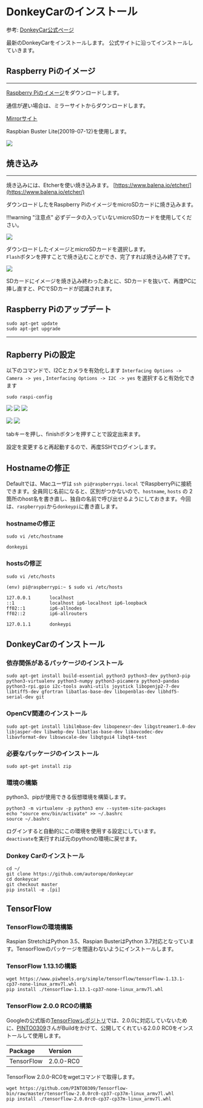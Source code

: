 # DonkeyCarのインストール

参考: [DonkeyCar公式ページ](https://docs.donkeycar.com/guide/install_software/)

最新のDonkeyCarをインストールします。
公式サイトに沿ってインストールしていきます。

## Raspberry Piのイメージ

<hr>

[Raspberry Piのイメージ](https://www.raspberrypi.org/downloads)をダウンロードします。  

通信が遅い場合は、ミラーサイトからダウンロードします。

[Mirrorサイト](http://ftp.jaist.ac.jp/pub/raspberrypi/raspbian_lite/images/raspbian_lite-2019-07-12/)

Raspbian Buster Lite(20019-07-12)を使用します。

![](./img/et002.png)


## 焼き込み

<hr>

焼き込みには、Etcherを使い焼き込みます。
[https://www.balena.io/etcher/](https://www.balena.io/etcher/)

ダウンロードしたをRaspberry PiのイメージをmicroSDカードに焼き込みます。

!!!warning "注意点"
	必ずデータの入っていないmicroSDカードを使用してください。  


![](./img/et001.png)

ダウンロードしたイメージとmicroSDカードを選択します。  
`Flash`ボタンを押すことで焼き込むことができ、完了すれば焼き込み終了です。

![](./img/et003.png)

SDカードにイメージを焼き込み終わったあとに、SDカードを抜いて、再度PCに挿し直すと、PCでSDカードが認識されます。

## Raspberry Piのアップデート
```
sudo apt-get update
sudo apt-get upgrade
```
<hr>

## Rapberry Piの設定
以下のコマンドで、I2Cとカメラを有効化します
`Interfacing Options -> Camera -> yes` , `Interfacing Options -> I2C -> yes` を選択すると有効化できます
```
sudo raspi-config
```

![](./img/raspi-conf001.png)
![](./img/raspi-conf002.png)
![](./img/raspi-cnof004.png)


![](./img/raspi-i2c001.png)
![](./img/raspi-i2c002.png)

tabキーを押し、finishボタンを押すことで設定出来ます。

設定を変更すると再起動するので、再度SSHでログインします。

## Hostnameの修正

Defaultでは、Macユーザは `ssh pi@raspberrypi.local` でRaspberryPiに接続できます。全員同じ名前になると、区別がつかないので、`hostname`, `hosts` の 2箇所のhost名を書き直し、独自の名前で呼び出せるようにしておきます。今回は、`raspberrypi`から`donkeypi`に書き直します。

### hostnameの修正

```
sudo vi /etc/hostname
```

```
donkeypi
```

### hostsの修正

```
sudo vi /etc/hosts
```

```
(env) pi@raspberrypi:~ $ sudo vi /etc/hosts

127.0.0.1       localhost
::1             localhost ip6-localhost ip6-loopback
ff02::1         ip6-allnodes
ff02::2         ip6-allrouters

127.0.1.1       donkeypi
```

## DonkeyCarのインストール

### 依存関係があるパッケージのインストール

```
sudo apt-get install build-essential python3 python3-dev python3-pip python3-virtualenv python3-numpy python3-picamera python3-pandas python3-rpi.gpio i2c-tools avahi-utils joystick libopenjp2-7-dev libtiff5-dev gfortran libatlas-base-dev libopenblas-dev libhdf5-serial-dev git
```

### OpenCV関連のインストール

```
sudo apt-get install libilmbase-dev libopenexr-dev libgstreamer1.0-dev libjasper-dev libwebp-dev libatlas-base-dev libavcodec-dev libavformat-dev libswscale-dev libqtgui4 libqt4-test
```

### 必要なパッケージのインストール

```
sudo apt-get install zip
```

### 環境の構築

python3、pipが使用できる仮想環境を構築します。

```
python3 -m virtualenv -p python3 env --system-site-packages
echo "source env/bin/activate" >> ~/.bashrc
source ~/.bashrc
```
ログインすると自動的にこの環境を使用する設定にしています。  
`deactivate`を実行すれば元のpythonの環境に戻せます。

### Donkey Carのインストール

```
cd ~/
git clone https://github.com/autorope/donkeycar
cd donkeycar
git checkout master
pip install -e .[pi]
```

## TensorFlow

### TensorFlowの環境構築

Raspian StretchはPython 3.5、Raspian BusterはPython 3.7対応となっています。TensorFlowのパッケージを間違わないようにインストールします。


### TensorFlow 1.13.1の構築

```
wget https://www.piwheels.org/simple/tensorflow/tensorflow-1.13.1-cp37-none-linux_armv7l.whl
pip install ./tensorflow-1.13.1-cp37-none-linux_armv7l.whl
```

### TensorFlow 2.0.0 RC0の構築

Googleの公式版の[TensorFlowレポジトリ](https://github.com/tensorflow/tensorflow)では、2.0.0に対応していないために、[PINTO0309](https://github.com/PINTO0309)さんがBuildをかけて、公開してくれている2.0.0 RC0をインストールして使用します。

|Package|Version|
|:--|:--|
|TensorFlow|2.0.0-RC0|

TensorFlow 2.0.0-RC0をwgetコマンドで取得します。
```
wget https://github.com/PINTO0309/Tensorflow-bin/raw/master/tensorflow-2.0.0rc0-cp37-cp37m-linux_armv7l.whl
pip install ./tensorflow-2.0.0rc0-cp37-cp37m-linux_armv7l.whl
```
